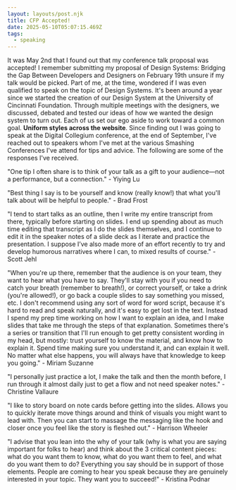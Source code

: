 ```yaml
---
layout: layouts/post.njk
title: CFP Accepted!
date: 2025-05-10T05:07:15.469Z
tags:
  - speaking
---
```

I﻿t was May 2nd that I found out that my conference talk proposal was accepted! I remember submitting my proposal of Design Systems: Bridging the Gap Between Developers and Designers on February 19th unsure if my talk would be picked. Part of me, at the time, wondered if I was even qualified to speak on the topic of Design Systems. It's been around a year since we started the creation of our Design System at the University of Cincinnati Foundation. Through multiple meetings with the designers, we discussed, debated and tested our ideas of how we wanted the design system to turn out. Each of us set our ego aside to work toward a common goal. **Uniform styles across the website**. Since finding out I was going to speak at the Digital Collegium conference, at the end of September, I've reached out to speakers whom I've met at the various Smashing Conferences I've attend for tips and advice. The following are some of the responses I've received.

"﻿One tip I often share is to think of your talk as a gift to your audience—not a performance, but a connection." - Yiying Lu

"﻿Best thing I say is to be yourself and know (really know!) that what you'll talk about will be helpful to people." - Brad Frost

"﻿I tend to start talks as an outline, then I write my entire transcript from there, typically before starting on slides. I end up spending about as much time editing that transcript as I do the slides themselves, and I continue to edit it in the speaker notes of a slide deck as I iterate and practice the presentation. I suppose I’ve also made more of an effort recently to try and develop humorous narratives where I can, to mixed results of course." - Scott Jehl

"﻿When you're up there, remember that the audience is on your team, they want to hear what you have to say. They'll stay with you if you need to catch your breath (remember to breath!), or correct yourself, or take a drink (you're allowed!), or go back a couple slides to say something you missed, etc. I don't recommend using any sort of word for word script, because it's hard to read and speak naturally, and it's easy to get lost in the text. Instead I spend my prep time working on how I want to explain an idea, and I make slides that take me through the steps of that explanation. Sometimes there's a series or transition that I'll run enough to get pretty consistent wording in my head, but mostly: trust yourself to know the material, and know how to explain it. Spend time making sure you understand it, and can explain it well. No matter what else happens, you will always have that knowledge to keep you going." - Miriam Suzanne

"﻿I personally just practice a lot, I make the talk and then the month before, I run through it almost daily just to get a flow and not need speaker notes." - Christine Vallaure

"﻿I like to story board on note cards before getting into the slides. Allows you to quickly iterate move things around and think of visuals you might want to lead with. Then you can start to massage the messaging like the hook and closer once you feel like the story is fleshed out." - Harrison Wheeler

"﻿I advise that you lean into the why of your talk (why is what you are saying important for folks to hear) and think about the 3 critical content pieces: what do you want them to know, what do you want them to feel, and what do you want them to do? Everything you say should be in support of those elements. People are coming to hear you speak because they are genuinely interested in your topic. They want you to succeed!" - Kristina Podnar